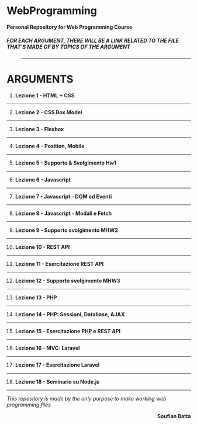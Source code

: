 # WebProgramming
**Personal Repository for Web Programming Course**


##### FOR EACH ARGUMENT, THERE WILL BE A LINK RELATED TO THE FILE THAT'S MADE OF BY TOPICS OF THE ARGUMENT 

>----------
# ARGUMENTS 
1. **Lezione 1 - HTML + CSS**
----------
2. **Lezione 2 - CSS Box Model**
----------
3. **Lezione 3 - Flexbox**
----------
4. **Lezione 4 - Position, Mobile**
----------
5. **Lezione 5 - Supporto & Svolgimento Hw1**
----------
6. **Lezione 6 - Javascript**
----------
7. **Lezione 7 - Javascript - DOM ed Eventi**
----------
8. **Lezione 9 - Javascript - Modali e Fetch**
----------
9. **Lezione 9 - Supporto svolgimento MHW2**
----------
10. **Lezione 10 - REST API**
----------
11. **Lezione 11 - Esercitazione REST API**
----------
12. **Lezione 12 - Supporto svolgimento MHW3**
----------
13. **Lezione 13 - PHP**
----------
14. **Lezione 14 - PHP: Sessioni, Database, AJAX**
----------
15. **Lezione 15 - 	Esercitazione PHP e REST API**
----------
16. **Lezione 16 - MVC: Laravel**
----------
17. **Lezione 17 - Esercitazione Laravel**
----------
18. **Lezione 18 - Seminario su Node.js**
----------





*This repository is made by the only purpose to make working web programming files*
<p style="text-align:right;"><b>Soufian Batta</b></p>